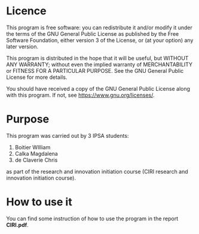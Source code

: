 # Licence
This program is free software: you can redistribute it and/or modify
it under the terms of the GNU General Public License as published by
the Free Software Foundation, either version 3 of the License, or
(at your option) any later version.

This program is distributed in the hope that it will be useful,
but WITHOUT ANY WARRANTY; without even the implied warranty of
MERCHANTABILITY or FITNESS FOR A PARTICULAR PURPOSE.  See the
GNU General Public License for more details.

You should have received a copy of the GNU General Public License
along with this program.  If not, see <https://www.gnu.org/licenses/>.

# Purpose
This program was carried out by 3 IPSA students:
1. Boitier WIlliam
1. Calka Magdalena 
1. de Claverie Chris

as part of the research and innovation initiation course (CIRI research and innovation initiation course).

# How to use it
You can find some instruction of how to use the program in the report **CIRI.pdf**.
